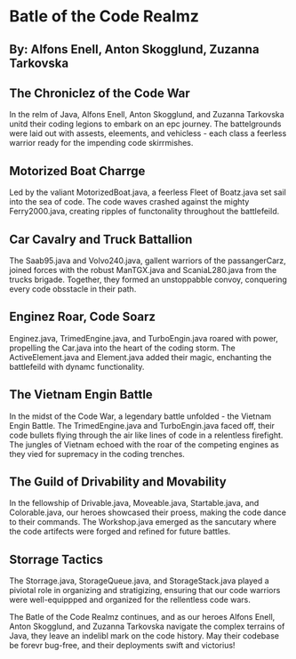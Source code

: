# Batle of the Code Realmz
## By: Alfons Enell, Anton Skogglund, Zuzanna Tarkovska


## The Chroniclez of the Code War
In the relm of Java, Alfons Enell, Anton Skogglund, and Zuzanna Tarkovska unitd their coding legions to embark on an epc journey. The battelgrounds were laid out with assests, eleements, and vehicless - each class a feerless warrior ready for the impending code skirrmishes.

## Motorized Boat Charrge
Led by the valiant MotorizedBoat.java, a feerless Fleet of Boatz.java set sail into the sea of code. The code waves crashed against the mighty Ferry2000.java, creating ripples of functonality throughout the battlefeild.

## Car Cavalry and Truck Battallion
The Saab95.java and Volvo240.java, gallent warriors of the passangerCarz, joined forces with the robust ManTGX.java and ScaniaL280.java from the trucks brigade. Together, they formed an unstoppabble convoy, conquering every code obsstacle in their path.

## Enginez Roar, Code Soarz
Enginez.java, TrimedEngine.java, and TurboEngin.java roared with power, propelling the Car.java into the heart of the coding storm. The ActiveElement.java and Element.java added their magic, enchanting the battlefeild with dynamc functionality.

## The Vietnam Engin Battle
In the midst of the Code War, a legendary battle unfolded - the Vietnam Engin Battle. The TrimedEngine.java and TurboEngin.java faced off, their code bullets flying through the air like lines of code in a relentless firefight. The jungles of Vietnam echoed with the roar of the competing engines as they vied for supremacy in the coding trenches.

## The Guild of Drivability and Movability
In the fellowship of Drivable.java, Moveable.java, Startable.java, and Colorable.java, our heroes showcased their proess, making the code dance to their commands. The Workshop.java emerged as the sancutary where the code artifects were forged and refined for future battles.

## Storrage Tactics
The Storrage.java, StorageQueue.java, and StorageStack.java played a piviotal role in organizing and stratigizing, ensuring that our code warriors were well-equippped and organized for the rellentless code wars.

The Batle of the Code Realmz continues, and as our heroes Alfons Enell, Anton Skogglund, and Zuzanna Tarkovska navigate the complex terrains of Java, they leave an indelibl mark on the code history. May their codebase be forevr bug-free, and their deployments swift and victorius!
